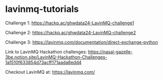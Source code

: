 # lavinmq-tutorials

Challenge 1: https://hackp.ac/ghwdata24-LavinMQ-challenge1

Challenge 2: https://hackp.ac/ghwdata24-LavinMQ-challenge2

Challenge 3: https://lavinmq.com/documentation/direct-exchange-python

Link to LavinMQ Hackathon challenges: https://nasal-gazelle-3be.notion.site/LavinMQ-Hackathon-Challenges-1a1510f633854d73acff171aada8edd4

Checkout LavinMQ at: https://lavinmq.com/
